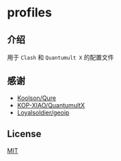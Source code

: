 # profiles

## 介绍

用于 `Clash` 和 `Quantumult X` 的配置文件

## 感谢

- [Koolson/Qure](https://github.com/Koolson/Qure)
- [KOP-XIAO/QuantumultX](https://github.com/KOP-XIAO/QuantumultX)
- [Loyalsoldier/geoip](https://github.com/Loyalsoldier/geoip)

## License

[MIT](./LICENSE)
